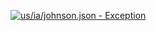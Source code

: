 [![us/ia/johnson.json - Exception](https://img.shields.io/badge/us/ia/johnson.json-Exception-red)](https://github.com/openaddresses/openaddresses/tree/master/sources/us/ia/johnson.json)